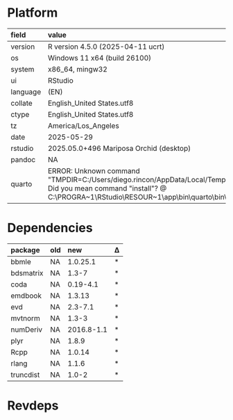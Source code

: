 # Platform

|field    |value                                                                                                                                                                                             |
|:--------|:-------------------------------------------------------------------------------------------------------------------------------------------------------------------------------------------------|
|version  |R version 4.5.0 (2025-04-11 ucrt)                                                                                                                                                                 |
|os       |Windows 11 x64 (build 26100)                                                                                                                                                                      |
|system   |x86_64, mingw32                                                                                                                                                                                   |
|ui       |RStudio                                                                                                                                                                                           |
|language |(EN)                                                                                                                                                                                              |
|collate  |English_United States.utf8                                                                                                                                                                        |
|ctype    |English_United States.utf8                                                                                                                                                                        |
|tz       |America/Los_Angeles                                                                                                                                                                               |
|date     |2025-05-29                                                                                                                                                                                        |
|rstudio  |2025.05.0+496 Mariposa Orchid (desktop)                                                                                                                                                           |
|pandoc   |NA                                                                                                                                                                                                |
|quarto   |ERROR: Unknown command "TMPDIR=C:/Users/diego.rincon/AppData/Local/Temp/RtmpstwfiV/file37c16c55c33". Did you mean command "install"? @ C:\PROGRA~1\RStudio\RESOUR~1\app\bin\quarto\bin\quarto.exe |

# Dependencies

|package   |old |new        |Δ  |
|:---------|:---|:----------|:--|
|bbmle     |NA  |1.0.25.1   |*  |
|bdsmatrix |NA  |1.3-7      |*  |
|coda      |NA  |0.19-4.1   |*  |
|emdbook   |NA  |1.3.13     |*  |
|evd       |NA  |2.3-7.1    |*  |
|mvtnorm   |NA  |1.3-3      |*  |
|numDeriv  |NA  |2016.8-1.1 |*  |
|plyr      |NA  |1.8.9      |*  |
|Rcpp      |NA  |1.0.14     |*  |
|rlang     |NA  |1.1.6      |*  |
|truncdist |NA  |1.0-2      |*  |

# Revdeps

